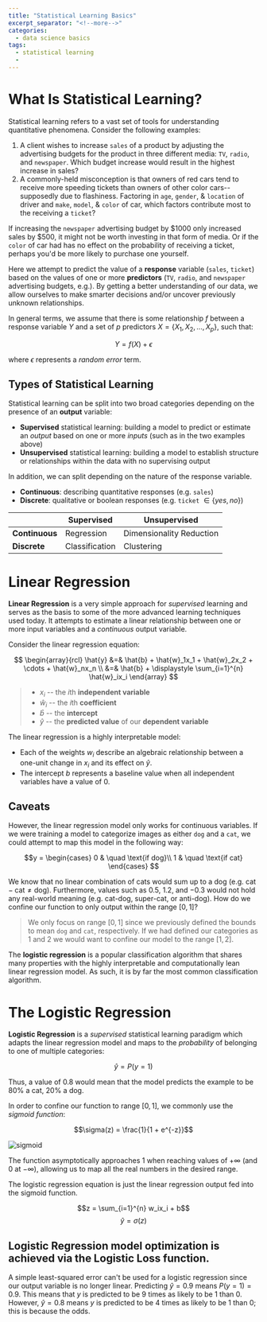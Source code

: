 ```yaml
---
title: "Statistical Learning Basics"
excerpt_separator: "<!--more-->"
categories:
  - data science basics
tags:
  - statistical learning
  -
---
```


# What Is Statistical Learning?

Statistical learning refers to a vast set of tools for understanding quantitative phenomena. Consider the following examples:

1. A client wishes to increase `sales` of a product by adjusting the advertising budgets for the product in three different media: `TV`, `radio`, and `newspaper`. Which budget increase would result in the highest increase in sales?
2. A commonly-held misconception is that owners of red cars tend to receive more speeding tickets than owners of other color cars--supposedly due to flashiness. Factoring in `age`, `gender`, & `location` of driver and `make`, `model`, & `color` of car, which factors contribute most to the receiving a `ticket`?

If increasing the `newspaper` advertising budget by $1000 only increased sales by $500, it might not be worth investing in that form of media. Or if the `color` of car had has no effect on the probability of receiving a ticket, perhaps you'd be more likely to purchase one yourself.

Here we attempt to predict the value of a **response** variable (`sales`, `ticket`) based on the values of one or more **predictors** (`TV`, `radio`, and `newspaper` advertising budgets, e.g.). By getting a better understanding of our data, we allow ourselves to make smarter decisions and/or uncover previously unknown relationships.

In general terms, we assume that there is some relationship $f$ between a response variable $Y$ and a set of $p$ predictors $X = \{X_1, X_2, \dots, X_p\}$, such that:

$$
Y = f(X) + \epsilon
$$

where $\epsilon$ represents a *random error* term.

## Types of Statistical Learning

Statistical learning can be split into two broad categories depending on the presence of an **output** variable:

- **Supervised** statistical learning: building a model to predict or estimate an *output* based on one or more *inputs* (such as in the two examples above)
- **Unsupervised** statistical learning: building a model to establish structure or relationships within the data with no supervising output

In addition, we can split depending on the nature of the response variable.

- **Continuous**: describing quantitative responses (e.g. `sales`)
- **Discrete**: qualitative or boolean responses (e.g. `ticket` $\in \{yes, no\}$)

<center>

| | Supervised | Unsupervised |
| ------------- |-------------| -----|
| **Continuous**| Regression | Dimensionality Reduction |
| **Discrete** | Classification | Clustering |

</center>

# Linear Regression

**Linear Regression** is a very simple approach for *supervised* learning and serves as the basis to some of the more advanced learning techniques used today. It attempts to estimate a linear relationship between one or more input variables and a *continuous* output variable.

Consider the linear regression equation:

$$
\begin{array}{rcl}
\hat{y} &=& \hat{b} + \hat{w}_1x_1 + \hat{w}_2x_2 + \cdots + \hat{w}_nx_n \\
&=& \hat{b} + \displaystyle \sum_{i=1}^{n} \hat{w}_ix_i
\end{array}
$$

>- $x_i$ -- the $i$th **independent variable**
>- $\hat{w}_i$ -- the $i$th **coefficient**
>- $\hat{b}$ -- the **intercept**
>- $\hat{y}$ -- the **predicted value** of our **dependent variable**

The linear regression is a highly interpretable model:

- Each of the weights $w_i$ describe an algebraic relationship between a one-unit change in $x_i$ and its effect on $\hat{y}$.
- The intercept $b$ represents a baseline value when all independent variables have a value of $0$.

## Caveats

However, the linear regression model only works for continuous variables. If we were training a model to categorize images as either `dog` and a `cat`, we could attempt to map this model in the following way:

$$y =
\begin{cases}
0 & \quad \text{if dog}\\
1 & \quad \text{if cat}
\end{cases}
$$

We know that no linear combination of cats would sum up to a dog (e.g. $\text{cat} - \text{cat} \neq \text{dog}$). Furthermore, values such as $0.5$, $1.2$, and $-0.3$ would not hold any real-world meaning (e.g. cat-dog, super-cat, or anti-dog). How do we confine our function to only output within the range $[0, 1]$?

> We only focus on range $[0, 1]$ since we previously defined the bounds to mean `dog` and `cat`, respectively. If we had defined our categories as $1$ and $2$ we would want to confine our model to the range $[1, 2]$.



The **logistic regression** is a popular classification algorithm that shares many properties with the highly interpretable and computationally lean linear regression model. As such, it is by far the most common classification algorithm.

# The Logistic Regression
**Logistic Regression** is a *supervised* statistical learning paradigm which adapts the linear regression model and maps to the *probability* of belonging to one of multiple categories:

$$\hat{y} = P(y = 1)$$

Thus, a value of $0.8$ would mean that the model predicts the example to be 80% a cat, 20% a dog.

In order to confine our function to range $[0, 1]$, we commonly use the *sigmoid function*:

$$\sigma(z) = \frac{1}{1 + e^{-z}}$$

![sigmoid](./assets/images/sigmoid.png)

The function asymptotically approaches $1$ when reaching values of $+\infty$ (and $0$ at $-\infty$), allowing us to map all the real numbers in the desired range.

The logistic regression equation is just the linear regression output fed into the sigmoid function.

$$z =  \sum_{i=1}^{n} w_ix_i + b$$
$$\hat{y} = \sigma(z)$$

## Logistic Regression model optimization is achieved via the Logistic Loss function.

A simple least-squared error can't be used for a logistic regression since our output variable is no longer linear. Predicting $\hat{y} = 0.9$ means $P(y = 1) = 0.9$. This means that $y$ is predicted to be 9 times as likely to be $1$ than $0$. However, $\hat{y} = 0.8$ means $y$ is predicted to be 4 times as likely to be $1$ than $0$; this is because the odds.